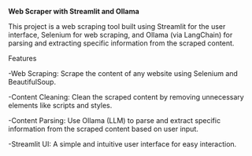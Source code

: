 **Web Scraper with Streamlit and Ollama**

This project is a web scraping tool built using Streamlit for the user interface, Selenium for web scraping, and Ollama (via LangChain) for parsing and extracting specific information from the scraped content.

Features

-Web Scraping: Scrape the content of any website using Selenium and BeautifulSoup.

-Content Cleaning: Clean the scraped content by removing unnecessary elements like scripts and styles.

-Content Parsing: Use Ollama (LLM) to parse and extract specific information from the scraped content based on user input.

-Streamlit UI: A simple and intuitive user interface for easy interaction.

